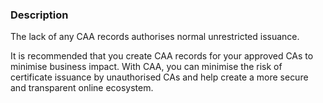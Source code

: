 ### Description

The lack of any CAA records authorises normal unrestricted issuance.

It is recommended that you create CAA records for your approved CAs to minimise business impact. With CAA, you can minimise the risk of certificate issuance by unauthorised CAs and help create a more secure and transparent online ecosystem.
